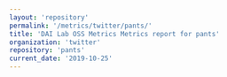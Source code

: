 ```yaml
---
layout: 'repository'
permalink: '/metrics/twitter/pants/'
title: 'DAI Lab OSS Metrics Metrics report for pants'
organization: 'twitter'
repository: 'pants'
current_date: '2019-10-25'
---
```

